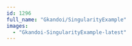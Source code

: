 ```yaml
---
id: 1296
full_name: "Gkandoi/SingularityExample"
images: 
  - "Gkandoi-SingularityExample-latest"
---
```


